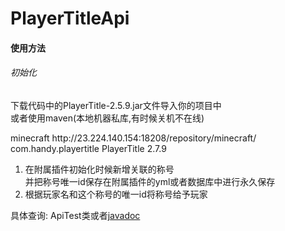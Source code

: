 # PlayerTitleApi

#### 使用方法

###### 初始化
下载代码中的PlayerTitle-2.5.9.jar文件导入你的项目中  
或者使用maven(本地机器私库,有时候关机不在线)

 <repositories>
       <repository>
           <id>minecraft</id>
           <url>http://23.224.140.154:18208/repository/minecraft/</url>
       </repository>
</repositories>

<dependency>
  <groupId>com.handy.playertitle</groupId>
  <artifactId>PlayerTitle</artifactId>
  <version>2.7.9</version>
</dependency>

1. 在附属插件初始化时候新增关联的称号  
并把称号唯一id保存在附属插件的yml或者数据库中进行永久保存
2. 根据玩家名和这个称号的唯一id将称号给予玩家

具体查询: ApiTest类或者[javadoc](https://handy-git.github.io/PlayerTitleVersions/ "javadoc")
